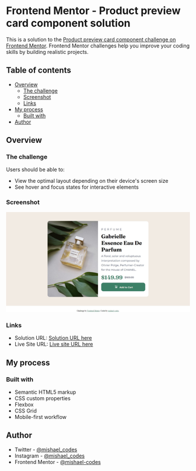 # Frontend Mentor - Product preview card component solution

This is a solution to the [Product preview card component challenge on Frontend Mentor](https://www.frontendmentor.io/challenges/product-preview-card-component-GO7UmttRfa). Frontend Mentor challenges help you improve your coding skills by building realistic projects.

## Table of contents

- [Overview](#overview)
  - [The challenge](#the-challenge)
  - [Screenshot](#screenshot)
  - [Links](#links)
- [My process](#my-process)
  - [Built with](#built-with)
- [Author](#author)

## Overview

### The challenge

Users should be able to:

- View the optimal layout depending on their device's screen size
- See hover and focus states for interactive elements

### Screenshot

![](images/Frontend%20Mentor%20%20%20Product%20preview%20card%20component.png)

### Links

- Solution URL: [Solution URL here](https://github.com/mishael-codes/product-preview-card-component-main)
- Live Site URL: [Live site URL here](https://mishael-codes.github.io/product-preview-card-component-main)

## My process

### Built with

- Semantic HTML5 markup
- CSS custom properties
- Flexbox
- CSS Grid
- Mobile-first workflow

## Author

- Twitter - [@mishael_codes](https://www.twitter.com/mishael_codes)
- Instagram - [@mishael_codes](https://www.instagram.com/mishael_codes)
- Frontend Mentor - [@mishael-codes](https://www.frontendmentor.io/profile/mishael-codes)
